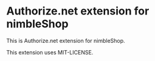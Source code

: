 # Authorize.net extension for nimbleShop

This is Authorize.net extension for nimbleShop.

This extension uses MIT-LICENSE.
